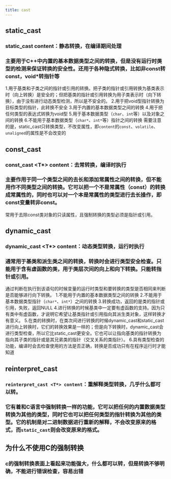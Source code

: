 ```yaml
---
title: cast
---
```


## static_cast
### static_cast <T> content：静态转换，在编译期间处理
### 主要用于C++中内置的基本数据类型之间的转换，但是没有运行时类型的检测来保证转换的安全性。还用于各种隐式转换，比如非const转const，void*转指针等
1.用于基类和子类之间的指针或引用的转换。把子类的指针或引用转换为基类表示时（向上转换）是安全的；但把基类的指针或引用转换为用子类表示时（向下转换），由于没有进行动态类型检测，所以是不安全的。
2.用于把void型指针转换为目标类型的指针，此转换不安全
3.用于内置的基本数据类型之间的转换
4.用于把任何类型的表达式转换为void型
5.用于基本数据类型（`char`、`int`等）以及对象之间的转换
6.不能用于基本数据类型（`char*`、`int*`等）指针之间的转换
需要注意的是，static_cast只转换类型，不改变属性，即`content`的`const`、`volatile`、`unaligned`的属性是不会改变的
## const_cast
### const_cast <T*> content：去常转换，编译时执行
### 主要作用于同一个类型之间的去长和添加常属性之间的转换，但不能用作不同类型之间的转换。它可以把一个不是常属性（const）的转换成常属性的，同时也可以对一个本是常属性的类型进行去长操作，即const变量转非const。
常用于去除const类对象的只读属性，且强制转换的类型必须是指针或引用。
## dynamic_cast
### dynamic_cast <T*> content：动态类型转换，运行时执行
### 通常用于基类和派生类之间的转换，转换时会进行类型安全检查。只能用于含有虚函数的类，用于类层次间的向上和向下转换。只能转指针或引用。
通过判断在执行到该语句的时候变量的运行时类型和要转换的类型是否相同来判断是否能够进行向下转换。
1.不能用于内置的基本数据类型之间的转换
2.不能用于基本数据类型指针（`char*`、`int*`）之间的转换
3.转换成功，返回的是类的指针或引用，失败，返回NULL
4.进行转换的时候基类中一定要有虚函数的支持。因为只有类中有虚函数，才说明它希望让基类指针或引用指向其派生类对象，这样转换才有意义。
5.在类的转换时，在类次间进行转换的时候dynamic_cast和static_cast进行向上转换时，它们的转换效果是一样的；但是向下转换时，dynamic_cast会进行类型检查，所以它比static_cast更安全。它也可以让指向基类的指针转换为指向其子类的指针或是其兄弟类的指针（交叉关系的类指针）。
6.具有类型检查的功能，编译时会去检查使用的方法是否正确，转换是否成功只有在程序运行时才能知道
## reinterpret_cast
### `reinterpret_cast <T*> content`：重解释类型转换，几乎什么都可以转。
### 它有着和C语言中强制转换一样的功能，它可以把任何的内置数据类型转换为其他的类型，同时它也可以把任何类型的指针转换为其他的类型。它的机制是对二进制数据进行重新的解释，不会改变原来的格式，而`static_cast`则会改变原来的格式。
## **为什么不使用C的强制转换**
### c的强制转换表面上看起来功能强大，什么都可以转，但是转换不够明确，不能进行错误检查，容易出错
